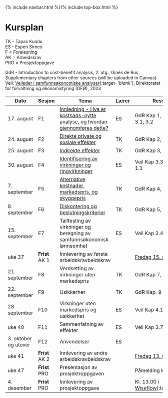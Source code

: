 {% include navbar.html %}{% include top-box.html %}
# Kursplan  

TK - Tapas Kundu      
ES - Espen Sirnes     
F = Forelesning     
AK = Arbeidskrav      
PRO = Prosjektoppgave    
    
GdR - Introduction to cost-benefit analysis, 2. utg., Ginés de Rus   
Supplementary chapters from other sources (will be uploaded in Canvas)
Veil: [Veileder i samfunnsøkonomiske analyser](https://dfo.no/sites/default/files/2023-06/Veileder-i-samfunnsokonomiske-analyser_210623_DFO.pdf){:target='_blank_'}, Direktoratet for forvaltning og økonomistyring (DFØ), 2023          

|Dato <img width=100/>| Sesjon <img width=80/>   | Tema                                                              | Lærer  | Ressurser <img width=200/>  |
|--------|----------------|----------------------------------------------------------------------|-----------|--------------------------------------|
| 17. august|F1   | [Innledning - Hva er kostnads-nytte analyse, og hvordan gjennomføres dette?](https://uit-sok-2014-h23.github.io/forelesninger/forelesning1.html)     | ES       | GdR Kap 1, Veil Kap. 1, 2, 3.1, 3.2  | 
|24. august|F2  | [Direkte private og sosiale effekter](https://uit-sok-2014-h23.github.io/forelesninger/CBA_24_08.pdf) | TK | GdR Kap 2, [Suppl.1](https://uit-sok-2014-h23.github.io/forelesninger/Ch5.pdf) | 
|25. august|F3  | [Indirekte effekter](https://uit-sok-2014-h23.github.io/forelesninger/CBA_25_08.pdf) | TK | GdR Kap 3, [Suppl.2](https://uit-sok-2014-h23.github.io/forelesninger/Ch7.pdf) |
|30. august |F4  | [Identifisering av virkninger og ringvirkninger](https://uit-sok-2014-h23.github.io/forelesninger/Forelesning_4.html)   | ES | Veil Kap 3.3, 4.3 vedlegg 1.1 |
|7. september|F5  | [Alternative kostnader, markedspris, og skyggepris](https://uit-sok-2014-h23.github.io/forelesninger/CBA_06_09.pdf) | TK | GdR Kap 4, [Suppl.3](https://uit-sok-2014-h23.github.io/forelesninger/Ch6.pdf) |
|8. september|F6  | [Diskontering og beslutningskriterier](https://uit-sok-2014-h23.github.io/forelesninger/CBA_08_09.pdf) | TK | GdR Kap 5, 6 |
|15. september|F7  | Tallfesting av virkninger og beregning av samfunnsøkonomisk lønnsomhet  | ES | Veil Kap 3.4, 3.5 |
|uke 37 |**Frist** AK 1  | Innlevering av første arbeidskravbeidskrav |  |[Fredag 15. sept. 1600](https://uit.instructure.com/courses/31574/assignments/100396)  |
|21. september|F8  | Verdsetting av virkninger uten markedspris  | TK | GdR Kap 7, 8 |
|22. september|F9  | Usikkerhet  | TK | GdR Kap. 9 |
|28. september |F10  | Virkninger uten markedspris og usikkerhet | ES | Veil Kap 4.1, 3.6, 4.4 |
|uke 40|F11  | Sammenfatning av effekter  | ES | Veil Kap 3.7, 3.8 |
|3. oktober og utover|F12 | Anvendelser  | ES |  |
|uke 41 |**Frist** AK 2  | Innlevering av andre arbeidskravbeidskrav |  |[Fredag 13. okt. 1600](https://uit.instructure.com/courses/31574/assignments/100397)  |
|uke 47 |**Frist** PRO  | Presentasjon av prosjektroppgaven |  |Påmelding kommer her   |
|4. desember |**Frist** PRO  | Innlevering av prosjektoppgave |  |Kl. 13.00 i [Wiseflow](https://europe.wiseflow.net/){:target='_blank_'}   |





   





